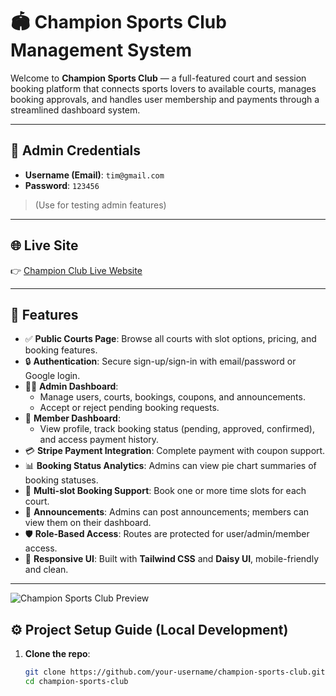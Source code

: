 # 🏟️ Champion Sports Club Management System

Welcome to **Champion Sports Club** — a full-featured court and session booking platform that connects sports lovers to available courts, manages booking approvals, and handles user membership and payments through a streamlined dashboard system.

---

## 🔐 Admin Credentials

- **Username (Email)**: `tim@gmail.com`
- **Password**: `123456`  
> (Use for testing admin features)

---

## 🌐 Live Site

👉 [Champion Club Live Website](https://champion-sports-club.web.app)

---

## 🚀 Features

- ✅ **Public Courts Page**: Browse all courts with slot options, pricing, and booking features.
- 🔒 **Authentication**: Secure sign-up/sign-in with email/password or Google login.
- 🧑‍💼 **Admin Dashboard**:
  - Manage users, courts, bookings, coupons, and announcements.
  - Accept or reject pending booking requests.
- 🏅 **Member Dashboard**:
  - View profile, track booking status (pending, approved, confirmed), and access payment history.
- 💳 **Stripe Payment Integration**: Complete payment with coupon support.
- 📊 **Booking Status Analytics**: Admins can view pie chart summaries of booking statuses.
- 📆 **Multi-slot Booking Support**: Book one or more time slots for each court.
- 📢 **Announcements**: Admins can post announcements; members can view them on their dashboard.
- 🛡️ **Role-Based Access**: Routes are protected for user/admin/member access.
- 📱 **Responsive UI**: Built with **Tailwind CSS** and **Daisy UI**, mobile-friendly and clean.

---

![Champion Sports Club Preview](https://images.unsplash.com/photo-1603351820256-a5fa8ac128e3?w=600&auto=format&fit=crop&q=60&ixlib=rb-4.1.0&ixid=M3wxMjA3fDB8MHxzZWFyY2h8Nnx8c3BvcnRzJTIwY2x1YnxlbnwwfHwwfHx8MA%3D%3D)


## ⚙️ Project Setup Guide (Local Development)

1. **Clone the repo**:
   ```bash
   git clone https://github.com/your-username/champion-sports-club.git
   cd champion-sports-club
